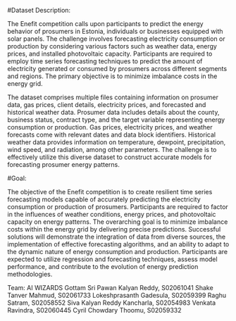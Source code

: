 #Dataset Description:

The Enefit competition calls upon participants to predict the energy behavior of prosumers in Estonia, individuals or businesses equipped with solar panels. The challenge involves forecasting electricity consumption or production by considering various factors such as weather data, energy prices, and installed photovoltaic capacity. Participants are required to employ time series forecasting techniques to predict the amount of electricity generated or consumed by prosumers across different segments and regions. The primary objective is to minimize imbalance costs in the energy grid.

The dataset comprises multiple files containing information on prosumer data, gas prices, client details, electricity prices, and forecasted and historical weather data. Prosumer data includes details about the county, business status, contract type, and the target variable representing energy consumption or production. Gas prices, electricity prices, and weather forecasts come with relevant dates and data block identifiers. Historical weather data provides information on temperature, dewpoint, precipitation, wind speed, and radiation, among other parameters. The challenge is to effectively utilize this diverse dataset to construct accurate models for forecasting prosumer energy patterns.

#Goal:

The objective of the Enefit competition is to create resilient time series forecasting models capable of accurately predicting the electricity consumption or production of prosumers. Participants are required to factor in the influences of weather conditions, energy prices, and photovoltaic capacity on energy patterns. The overarching goal is to minimize imbalance costs within the energy grid by delivering precise predictions. Successful solutions will demonstrate the integration of data from diverse sources, the implementation of effective forecasting algorithms, and an ability to adapt to the dynamic nature of energy consumption and production. Participants are expected to utilize regression and forecasting techniques, assess model performance, and contribute to the evolution of energy prediction methodologies.

Team: AI WIZARDS
Gottam Sri Pawan Kalyan Reddy, S02061041
Shake Tanver Mahmud, S02061733
Lokeshprasanth Gadesula, S02059399
Raghu Satram, S02058552
Siva Kalyan Reddy Kancharla, S02054983
Venkata Ravindra, S02060445
Cyril Chowdary Thoomu, S02059332
